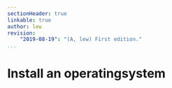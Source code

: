 ```yaml
---
sectionHeader: true
linkable: true
author: lew
revision:
    "2019-08-19": "(A, lew) First edition."
...
```

Install an operatingsystem
=======================
